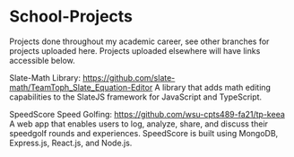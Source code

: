 # School-Projects
Projects done throughout my academic career, see other branches for projects uploaded here.
Projects uploaded elsewhere will have links accessible below.


Slate-Math Library: https://github.com/slate-math/TeamToph_Slate_Equation-Editor
  A library that adds math editing capabilities to the SlateJS framework for JavaScript and TypeScript.
  
SpeedScore Speed Golfing: https://github.com/wsu-cpts489-fa21/tp-keea
  A web app that enables users to log, analyze, share, and discuss their speedgolf rounds and experiences. SpeedScore is built using MongoDB, Express.js, React.js, and Node.js.
